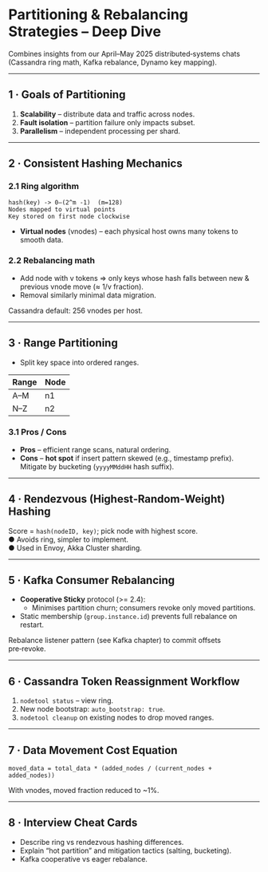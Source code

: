 # Partitioning & Rebalancing Strategies – Deep Dive

Combines insights from our April–May 2025 distributed‑systems chats (Cassandra ring math, Kafka rebalance, Dynamo key mapping).

---

## 1 · Goals of Partitioning

1. **Scalability** – distribute data and traffic across nodes.  
2. **Fault isolation** – partition failure only impacts subset.  
3. **Parallelism** – independent processing per shard.

---

## 2 · Consistent Hashing Mechanics

### 2.1 Ring algorithm

```
hash(key) -> 0‒(2^m -1)  (m=128)
Nodes mapped to virtual points
Key stored on first node clockwise
```

* **Virtual nodes** (vnodes) – each physical host owns many tokens to smooth data.

### 2.2 Rebalancing math

* Add node with v tokens ⇒ only keys whose hash falls between new & previous vnode move (≈ 1/v fraction).  
* Removal similarly minimal data migration.

Cassandra default: 256 vnodes per host.

---

## 3 · Range Partitioning

* Split key space into ordered ranges.

| Range | Node |
|-------|------|
| A–M   | n1   |
| N–Z   | n2   |

### 3.1 Pros / Cons

* **Pros** – efficient range scans, natural ordering.  
* **Cons** – **hot spot** if insert pattern skewed (e.g., timestamp prefix). Mitigate by bucketing (`yyyyMMddHH` hash suffix).

---

## 4 · Rendezvous (Highest‑Random‑Weight) Hashing

Score = `hash(nodeID, key)`; pick node with highest score.  
● Avoids ring, simpler to implement.  
● Used in Envoy, Akka Cluster sharding.

---

## 5 · Kafka Consumer Rebalancing

* **Cooperative Sticky** protocol (>= 2.4):  
  * Minimises partition churn; consumers revoke only moved partitions.  
* Static membership (`group.instance.id`) prevents full rebalance on restart.

Rebalance listener pattern (see Kafka chapter) to commit offsets pre‑revoke.

---

## 6 · Cassandra Token Reassignment Workflow

1. `nodetool status` – view ring.  
2. New node bootstrap: `auto_bootstrap: true`.  
3. `nodetool cleanup` on existing nodes to drop moved ranges.

---

## 7 · Data Movement Cost Equation

```
moved_data = total_data * (added_nodes / (current_nodes + added_nodes))
```
With vnodes, moved fraction reduced to ~1%.

---

## 8 · Interview Cheat Cards

* Describe ring vs rendezvous hashing differences.  
* Explain “hot partition” and mitigation tactics (salting, bucketing).  
* Kafka cooperative vs eager rebalance.


